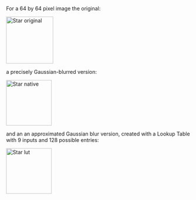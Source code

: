 For a 64 by 64 pixel image the original:

<img src="/paco-cpu/images/results/lut/star/star_64x64.png" alt="Star original" width="128">

a precisely Gaussian-blurred version:

<img src="/paco-cpu/images/results/lut/star/star_64x64_native.png" alt="Star native" width="124">

and an an approximated Gaussian blur version, created with a Lookup Table with 9 inputs and 128 possible entries:

<img src="/paco-cpu/images/results/lut/star/star_64x64_lut.png" alt="Star lut" width="124">
